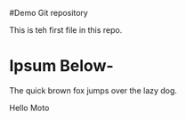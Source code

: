 #Demo Git repository

This is teh first file in this repo.

# Ipsum Below-

The quick brown fox jumps over the lazy dog.

Hello Moto